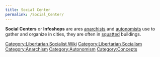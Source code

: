 ```yaml
---
title: Social Center
permalink: /Social_Center/
---
```


**Social Centers** or **Infoshops** are ares
[anarchists](Anarchism.md "wikilink") and
[autonomists](Autonomism.md "wikilink") use to gather and organize in
cities, they are often in [squatted](Squatting.md "wikilink") buildings.

[Category:Libertarian Socialist
Wiki](Category:Libertarian_Socialist_Wiki.md "wikilink")
[Category:Libertarian
Socialism](Category:Libertarian_Socialism.md "wikilink")
[Category:Anarchism](Category:Anarchism.md "wikilink")
[Category:Autonomism](Category:Autonomism.md "wikilink")
[Category:Concepts](Category:Concepts.md "wikilink")